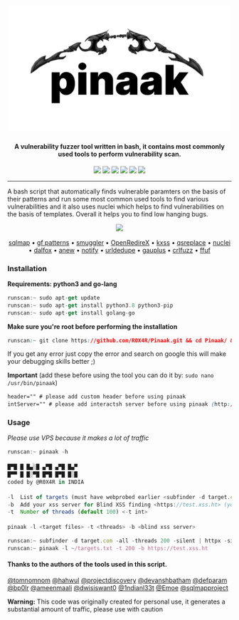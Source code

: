 <h1 align="center">
  <br>
  <a href="https://github.com/R0X4R/Pinaak/"><img src="images/logo.png" width="500px" alt="Pinaak"></a>
</h1>
<h4 align="center">
A vulnerability fuzzer tool written in bash, it contains most commonly used tools to perform vulnerability scan.
</h4>

<p align="center">
<a href="#"><img src="https://madewithlove.org.in/badge.svg"></a>
<a href="https://github.com/R0X4R/Pinaak/issues"><img src="https://img.shields.io/badge/contributions-welcome-brightgreen.svg?style=flat"></a>
<a href="https://github.com/R0X4R/Pinaak/blob/master/LICENSE"><img src="https://img.shields.io/badge/License-MIT-yellow.svg"></a>
<a href="#"><img src="https://img.shields.io/badge/Made%20with-Bash-1f425f.svg"></a>
<a href="https://twitter.com/R0X4R/"><img src="https://img.shields.io/badge/twitter-%40R0X4R-blue.svg"></a>
<a href="https://github.com/R0X4R?tab=followers"><img src="https://img.shields.io/badge/github-%40R0X4R-orange"></a>
</p>

---

A bash script that automatically finds vulnerable paramters on the basis of their patterns and run some most common used tools to find various vulnerabilities and it also uses nuclei which helps to find vulnerabilities on the basis of templates. Overall it helps you to find low hanging bugs.

<p align="center">
<a href="https://asciinema.org/a/wrbONQQbFkH6q2oGF5M6HWzcY?speed=8" target="_blank"><img src="https://asciinema.org/a/wrbONQQbFkH6q2oGF5M6HWzcY.svg"/></a><br>
</p>
<p align="center">
<a href="https://github.com/sqlmapproject/sqlmap">sqlmap</a> •
<a href="https://github.com/1ndianl33t/Gf-Patterns">gf patterns</a> •
<a href="https://github.com/defparam/smuggler">smuggler</a> •
<a href="https://github.com/devanshbatham/OpenRedireX">OpenRedireX</a> •
<a href="https://github.com/Emoe/kxss">kxss</a> •
<a href="https://github.com/tomnomnom/qsreplace">qsreplace</a> •
<a href="https://github.com/projectdiscovery/nuclei">nuclei</a> •
<a href="https://github.com/hahwul/dalfox">dalfox</a> •
<a href="https://github.com/tomnomnom/anew">anew</a> •
<a href="https://github.com/projectdiscovery/notify">notify</a> •
<a href="https://github.com/ameenmaali/urldedupe">urldedupe</a> •
<a href="https://github.com/bp0lr/gauplus">gauplus</a> •
<a href="https://github.com/dwisiswant0/crlfuzz">crlfuzz</a> •
<a href="https://github.com/ffuf/ffuf">ffuf</a>
</p>

### Installation
**Requirements: python3 and go-lang**
```js
runscan:~ sudo apt-get update
runscan:~ sudo apt-get install python3.8 python3-pip
runscan:~ sudo apt-get install golang-go
```

**Make sure you're root before performing the installation**

```css
runscan:~ git clone https://github.com/R0X4R/Pinaak.git && cd Pinaak/ && chmod +x pinaak install.sh && mv pinaak /usr/bin/ && ./install.sh
```

If you get any error just copy the error and search on google this will make your debugging skills better ;)

**Important** (add these before using the tool you can do it by: ``sudo nano /usr/bin/pinaak``)

```css
header="" # please add custom header before using pinaak
intServer="" # please add interactsh server before using pinaak (http://test.interact.sh/)
```

### Usage

*Please use VPS because it makes a lot of traffic*

```js
runscan:~ pinaak -h

█▀█ █ █▄░█ ▄▀█ ▄▀█ █▄▀
█▀▀ █ █░▀█ █▀█ █▀█ █░█
coded by @R0X4R in INDIA

-l  List of targets (must have webprobed earlier <subfinder -d target.com | httpx -silent | anew targets.txt>)
-b  Add your xss server for Blind XSS finding <https://test.xss.ht> (you can get it from https://xsshunter.com/)
-t  Number of threads (default 100) <-t int>

pinaak -l <target files> -t <threads> -b <blind xss server>
```
```js
runscan:~ subfinder -d target.com -all -threads 200 -silent | httpx -silent -threads 300 | anew -q targets.txt
runscan:~ pinaak -l ~/targets.txt -t 200 -b https://test.xss.ht
```

#### Thanks to the authors of the tools used in this script.

[@tomnomnom](https://github.com/tomnomnom) [@hahwul](https://github.com/hahwul) [@projectdiscovery](https://github.com/projectdiscovery) [@devanshbatham](https://github.com/devanshbatham)  [@defparam](https://github.com/defparam/) [@bp0lr](https://github.com/bp0lr/) [@ameenmaali](https://github.com/ameenmaali) [@dwisiswant0](https://github.com/dwisiswant0)  [@1ndianl33t](https://github.com/1ndianl33t) [@Emoe](https://github.com/Emoe/) [@sqlmapproject](https://github.com/sqlmapproject/sqlmap)

**Warning:** This code was originally created for personal use, it generates a substantial amount of traffic, please use with caution